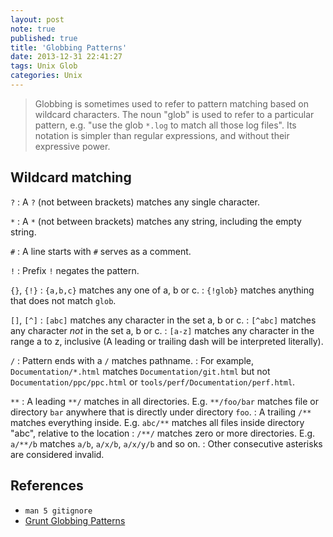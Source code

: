 ```yaml
---
layout: post
note: true
published: true
title: 'Globbing Patterns'
date: 2013-12-31 22:41:27
tags: Unix Glob
categories: Unix
---
```


> Globbing is sometimes used to refer to pattern matching based on wildcard characters.
> The noun "glob" is used to refer to a particular pattern, e.g.
> "use the glob `*.log` to match all those log files".
> Its notation is simpler than regular expressions, and without their expressive power.

## Wildcard matching

`?`
: A `?` (not between brackets) matches any single character.

`*`
: A `*` (not between brackets) matches any string, including the empty string.

`#`
: A line starts with `#` serves as a comment.

`!`
: Prefix `!` negates the pattern.

`{}`, `{!}`
: `{a,b,c}` matches any one of a, b or c.
: `{!glob}` matches anything that does not match `glob`.

`[]`, `[^]`
: `[abc]` matches any character in the set a, b or c.
: `[^abc]` matches any character _not_ in the set a, b or c.
: `[a-z]` matches any character in the range a to z, inclusive
  (A leading or trailing dash will be interpreted literally).

`/`
: Pattern ends with a `/` matches pathname.
: For example, `Documentation/*.html` matches `Documentation/git.html` but not
  `Documentation/ppc/ppc.html` or `tools/perf/Documentation/perf.html`.

`**`
: A leading `**/` matches in all directories. E.g. `**/foo/bar` matches
  file or directory `bar` anywhere that is directly under directory `foo`.
: A trailing `/**` matches everything inside. E.g. `abc/**` matches
  all files inside directory "abc", relative to the location
: `/**/` matches zero or more directories. E.g. `a/**/b` matches `a/b`,
  `a/x/b`, `a/x/y/b` and so on.
: Other consecutive asterisks are considered invalid.

## References

- `man 5 gitignore`
- [Grunt Globbing Patterns](http://gruntjs.com/configuring-tasks#globbing-patterns)
